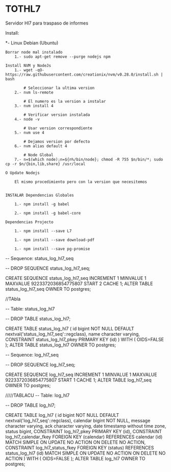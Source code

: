 # TOTHL7
Servidor Hl7 para traspaso de informes

Install:

*- Linux Debian (Ubuntu)

    Borrar node mal instalado
        1.- sudo apt-get remove --purge nodejs npm

    Install NVM y NodeJs
        1.- wget -qO- https://raw.githubusercontent.com/creationix/nvm/v0.28.0/install.sh | bash

            # Seleccionar la ultima version
        2.- nvm ls-remote

            # El numero es la version a instalar
        3.- nvm install 4

            # Verificar version instalada
        4.- node -v 

            # Usar version correspondiente
        5.- nvm use 4 

            # Dejamos version por defecto
        6.- nvm alias default 4

            # Node Global
        7.- n=$(which node);n=${n%/bin/node}; chmod -R 755 $n/bin/*; sudo cp -r $n/{bin,lib,share} /usr/local

    O Update Nodejs

        El mismo procedimiento pero con la version que necesitemos


    INSTALAR Dependencias Globales

        1.- npm install -g babel

        2.- npm install -g babel-core

    Dependencias Projecto

        1.- npm install --save L7

        1.- npm install --save download-pdf

        1.- npm install --save pg-promise

-- Sequence: status_log_hl7_seq

-- DROP SEQUENCE status_log_hl7_seq;

CREATE SEQUENCE status_log_hl7_seq
  INCREMENT 1
  MINVALUE 1
  MAXVALUE 9223372036854775807
  START 2
  CACHE 1;
ALTER TABLE status_log_hl7_seq
  OWNER TO postgres;


//TAbla

-- Table: status_log_hl7

-- DROP TABLE status_log_hl7;

CREATE TABLE status_log_hl7
(
  id bigint NOT NULL DEFAULT nextval('status_log_hl7_seq'::regclass),
  name character varying,
  CONSTRAINT status_log_hl7_pkey PRIMARY KEY (id)
)
WITH (
  OIDS=FALSE
);
ALTER TABLE status_log_hl7
  OWNER TO postgres;





-- Sequence: log_hl7_seq

-- DROP SEQUENCE log_hl7_seq;

CREATE SEQUENCE log_hl7_seq
  INCREMENT 1
  MINVALUE 1
  MAXVALUE 9223372036854775807
  START 1
  CACHE 1;
ALTER TABLE log_hl7_seq
  OWNER TO postgres;

/////TABLACU
-- Table: log_hl7

-- DROP TABLE log_hl7;

CREATE TABLE log_hl7
(
  id bigint NOT NULL DEFAULT nextval('log_hl7_seq'::regclass),
  calendar bigint NOT NULL,
  message character varying,
  ack character varying,
  date timestamp without time zone,
  status bigint,
  CONSTRAINT log_hl7_pkey PRIMARY KEY (id),
  CONSTRAINT log_hl7_calendar_fkey FOREIGN KEY (calendar)
      REFERENCES calendar (id) MATCH SIMPLE
      ON UPDATE NO ACTION ON DELETE NO ACTION,
  CONSTRAINT log_hl7_status_fkey FOREIGN KEY (status)
      REFERENCES status_log_hl7 (id) MATCH SIMPLE
      ON UPDATE NO ACTION ON DELETE NO ACTION
)
WITH (
  OIDS=FALSE
);
ALTER TABLE log_hl7
  OWNER TO postgres;
